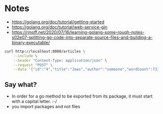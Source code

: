# Notes

- <https://golang.org/doc/tutorial/getting-started>
- <https://golang.org/doc/tutorial/web-service-gin>
- <https://rmoff.net/2020/07/16/learning-golang-some-rough-notes-s02e07-splitting-go-code-into-separate-source-files-and-building-a-binary-executable/>

```bash
curl http://localhost:8080/articles \
    --include \
    --header "Content-Type: application/json" \
    --request "POST" \
    --data '{"id":"4","title":"Jaws","author":"someone","wordCount":7331}'
```

## Say what?

- In order for a go method to be exported from its package, it must start with a capital letter. :-/
- you import packages and not files
